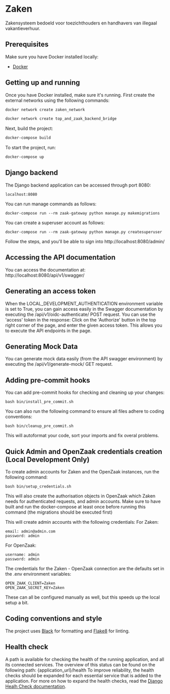 # Zaken
Zakensysteem bedoeld voor toezichthouders en handhavers van illegaal vakantieverhuur.

## Prerequisites
Make sure you have Docker installed locally:
- [Docker](https://docs.docker.com/docker-for-mac/install/)

## Getting up and running
Once you have Docker installed, make sure it's running.
First create the external networks using the following commands:
```bash
docker network create zaken_network
```
```bash
docker network create top_and_zaak_backend_bridge
```

Next, build the project:
```bash
docker-compose build
```

To start the project, run:
```bash
docker-compose up
```

## Django backend
The Django backend application can be accessed through port 8080:
```
localhost:8080
```

You can run manage commands as follows:
```
docker-compose run --rm zaak-gateway python manage.py makemigrations
```

You can create a superuser account as follows:
```
docker-compose run --rm zaak-gateway python manage.py createsuperuser
```
Follow the steps, and you'll be able to sign into http://localhost:8080/admin/

## Accessing the API documentation
You can access the documentation at:
http://localhost:8080/api/v1/swagger/

## Generating an access token
When the LOCAL_DEVELOPMENT_AUTHENTICATION environment variable is set to True, you can gain access easily in the Swagger documentation by executing the /api/v1/oidc-authenticate/ POST request.
You can use the 'access' token in the response:
Click on the 'Authorize' button in the top right corner of the page, and enter the given access token.
This allows you to execute the API endpoints in the page.

## Generating Mock Data
You can generate mock data easily (from the API swagger environment) by executing the /api/v1/generate-mock/ GET request.

## Adding pre-commit hooks
You can add pre-commit hooks for checking and cleaning up your changes:
```
bash bin/install_pre_commit.sh
```

You can also run the following command to ensure all files adhere to coding conventions:
```
bash bin/cleanup_pre_commit.sh
```
This will autoformat your code, sort your imports and fix overal problems.

## Quick Admin and OpenZaak credentials creation (Local Development Only)
To create admin accounts for Zaken and the OpenZaak instances, run the following command:
```
bash bin/setup_credentials.sh
```
This will also create the authorisation objects in OpenZaak which Zaken needs for authenticated requests, and admin accounts.
Make sure to have built and run the docker-compose at least once before running this command (the migrations should be executed first)

This will create admin accounts with the following credentials:
For Zaken:
```
email: admin@admin.com
password: admin
```

For OpenZaak:
```
username: admin
password: admin
```

The credentials for the Zaken - OpenZaak connection are the defaults set in the .env environment variables:
```
OPEN_ZAAK_CLIENT=Zaken
OPEN_ZAAK_SECRET_KEY=Zaken
```
These can all be configured manually as well, but this speeds up the local setup a bit.

## Coding conventions and style
The project uses [Black](https://github.com/psf/black) for formatting and [Flake8](https://pypi.org/project/flake8/) for linting.

## Health check
A path is available for checking the health of the running application, and all its connected services.
The overview of this status can be found on the following path: {application_url}/health
To improve reliability, the health checks should be expanded for each essential service that is added to the application. For more on how to expand the health checks, read the [Django Healh Check documentation](https://github.com/KristianOellegaard/django-health-check).

